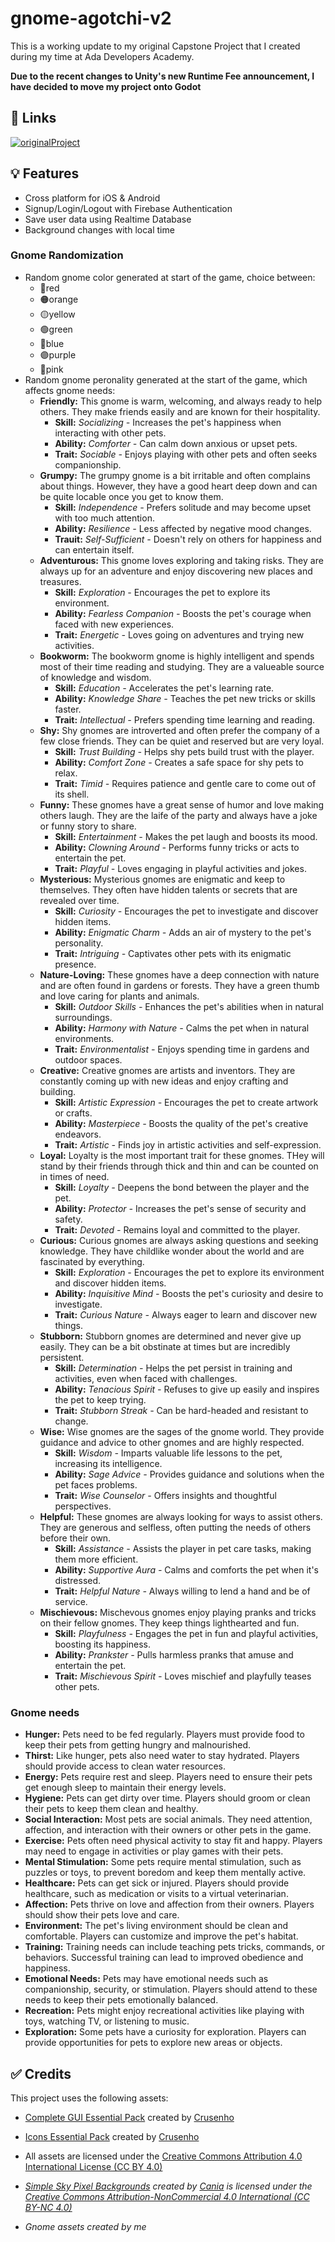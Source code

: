 # gnome-agotchi-v2

This is a working update to my original Capstone Project that I created during my time at Ada Developers Academy.

**Due to the recent changes to Unity's new Runtime Fee announcement, I have decided to move my project onto Godot**

## 🔗 Links

[![originalProject](https://img.shields.io/badge/original_project-100000?style=for-the-badge&logo=github&logoColor=white)](https://github.com/lopezsteffanie/Gnome-agotchi)

## 💡 Features

- Cross platform for iOS & Android
- Signup/Login/Logout with Firebase Authentication
- Save user data using Realtime Database
- Background changes with local time

### Gnome Randomization
- Random gnome color generated at start of the game, choice between:
  - 🔴red
  - 🟠orange
  - 🟡yellow
  - 🟢green
  - 🔵blue
  - 🟣purple
  - 💖pink
- Random gnome peronality generated at the start of the game, which affects gnome needs:
  - **Friendly:** This gnome is warm, welcoming, and always ready to help others. They make friends easily and are known for their hospitality.
    - **Skill:** *Socializing -* Increases the pet's happiness when interacting with other pets.
    - **Ability:** *Comforter -* Can calm down anxious or upset pets.
    - **Trait:** *Sociable -* Enjoys playing with other pets and often seeks companionship. 
  - **Grumpy:** The grumpy gnome is a bit irritable and often complains about things. However, they have a good heart deep down and can be quite locable once you get to know them.
    - **Skill:** *Independence -* Prefers solitude and may become upset with too much attention.
    - **Ability:** *Resilience -* Less affected by negative mood changes.
    - **Trauit:** *Self-Sufficient -* Doesn't rely on others for happiness and can entertain itself.
  - **Adventurous:** This gnome loves exploring and taking risks. They are always up for an adventure and enjoy discovering new places and treasures.
    - **Skill:** *Exploration -* Encourages the pet to explore its environment.
    - **Ability:** *Fearless Companion -* Boosts the pet's courage when faced with new experiences.
    - **Trait:** *Energetic -* Loves going on adventures and trying new activities.
  - **Bookworm:** The bookworm gnome is highly intelligent and spends most of their time reading and studying. They are a valueable source of knowledge and wisdom.
    - **Skill:** *Education -* Accelerates the pet's learning rate.
    - **Ability:** *Knowledge Share -* Teaches the pet new tricks or skills faster.
    - **Trait:** *Intellectual -* Prefers spending time learning and reading.
  - **Shy:** Shy gnomes are introverted and often prefer the company of a few close friends. They can be quiet and reserved but are very loyal.
    - **Skill:** *Trust Building -* Helps shy pets build trust with the player.
    - **Ability:** *Comfort Zone -* Creates a safe space for shy pets to relax.
    - **Trait:** *Timid -* Requires patience and gentle care to come out of its shell.
  - **Funny:** These gnomes have a great sense of humor and love making others laugh. They are the laife of the party and always have a joke or funny story to share.
    - **Skill:** *Entertainment -* Makes the pet laugh and boosts its mood.
    - **Ability:** *Clowning Around -* Performs funny tricks or acts to entertain the pet.
    - **Trait:** *Playful -* Loves engaging in playful activities and jokes.
  - **Mysterious:** Mysterious gnomes are enigmatic and keep to themselves. They often have hidden talents or secrets that are revealed over time.
    - **Skill:** *Curiosity -* Encourages the pet to investigate and discover hidden items.
    - **Ability:** *Enigmatic Charm -* Adds an air of mystery to the pet's personality.
    - **Trait:** *Intriguing -* Captivates other pets with its enigmatic presence.
  - **Nature-Loving:** These gnomes have a deep connection with nature and are often found in gardens or forests. They have a green thumb and love caring for plants and animals.
    - **Skill:** *Outdoor Skills -* Enhances the pet's abilities when in natural surroundings.
    - **Ability:** *Harmony with Nature -* Calms the pet when in natural environments.
    - **Trait:** *Environmentalist -* Enjoys spending time in gardens and outdoor spaces.
  - **Creative:** Creative gnomes are artists and inventors. They are constantly coming up with new ideas and enjoy crafting and building.
    - **Skill:** *Artistic Expression -* Encourages the pet to create artwork or crafts.
    - **Ability:** *Masterpiece -* Boosts the quality of the pet's creative endeavors.
    - **Trait:** *Artistic -* Finds joy in artistic activities and self-expression.
  - **Loyal:** Loyalty is the most important trait for these gnomes. THey will stand by their friends through thick and thin and can be counted on in times of need.
    - **Skill:** *Loyalty -* Deepens the bond between the player and the pet.
    - **Ability:** *Protector -* Increases the pet's sense of security and safety.
    - **Trait:** *Devoted -* Remains loyal and committed to the player.
  - **Curious:** Curious gnomes are always asking questions and seeking knowledge. They have childlike wonder about the world and are fascinated by everything.
    - **Skill:** *Exploration -* Encourages the pet to explore its environment and discover hidden items.
    - **Ability:** *Inquisitive Mind -* Boosts the pet's curiosity and desire to investigate.
    - **Trait:** *Curious Nature -* Always eager to learn and discover new things.
  - **Stubborn:** Stubborn gnomes are determined and never give up easily. They can be a bit obstinate at times but are incredibly persistent.
    - **Skill:** *Determination -* Helps the pet persist in training and activities, even when faced with challenges.
    - **Ability:** *Tenacious Spirit -* Refuses to give up easily and inspires the pet to keep trying.
    - **Trait:** *Stubborn Streak -* Can be hard-headed and resistant to change.
  - **Wise:** Wise gnomes are the sages of the gnome world. They provide guidance and advice to other gnomes and are highly respected.
    - **Skill:** *Wisdom -* Imparts valuable life lessons to the pet, increasing its intelligence.
    - **Ability:** *Sage Advice -* Provides guidance and solutions when the pet faces problems.
    - **Trait:** *Wise Counselor -* Offers insights and thoughtful perspectives.
  - **Helpful:** These gnomes are always looking for ways to assist others. They are generous and selfless, often putting the needs of others before their own.
    - **Skill:** *Assistance -* Assists the player in pet care tasks, making them more efficient.
    - **Ability:** *Supportive Aura -* Calms and comforts the pet when it's distressed.
    - **Trait:** *Helpful Nature -* Always willing to lend a hand and be of service.
  - **Mischievous:** Mischevous gnomes enjoy playing pranks and tricks on their fellow gnomes. They keep things lighthearted and fun.
    - **Skill:** *Playfulness -* Engages the pet in fun and playful activities, boosting its happiness.
    - **Ability:** *Prankster -* Pulls harmless pranks that amuse and entertain the pet.
    - **Trait:** *Mischievous Spirit -* Loves mischief and playfully teases other pets.
### Gnome needs
  - **Hunger:** Pets need to be fed regularly. Players must provide food to keep their pets from getting hungry and malnourished.
  - **Thirst:** Like hunger, pets also need water to stay hydrated. Players should provide access to clean water resources.
  - **Energy:** Pets require rest and sleep. Players need to ensure their pets get enough sleep to maintain their energy levels.
  - **Hygiene:** Pets can get dirty over time. Players should groom or clean their pets to keep them clean and healthy.
  - **Social Interaction:** Most pets are social animals. They need attention, affection, and interaction with their owners or other pets in the game.
  - **Exercise:** Pets often need physical activity to stay fit and happy. Players may need to engage in activities or play games with their pets.
  - **Mental Stimulation:** Some pets require mental stimulation, such as puzzles or toys, to prevent boredom and keep them mentally active.
  - **Healthcare:** Pets can get sick or injured. Players should provide healthcare, such as medication or visits to a virtual veterinarian.
  - **Affection:** Pets thrive on love and affection from their owners. Players should show their pets love and care.
  - **Environment:** The pet's living environment should be clean and comfortable. Players can customize and improve the pet's habitat.
  - **Training:** Training needs can include teaching pets tricks, commands, or behaviors. Successful training can lead to improved obedience and happiness.
  - **Emotional Needs:** Pets may have emotional needs such as companionship, security, or stimulation. Players should attend to these needs to keep their pets emotionally balanced.
  - **Recreation:** Pets might enjoy recreational activities like playing with toys, watching TV, or listening to music.
  - **Exploration:** Some pets have a curiosity for exploration. Players can provide opportunities for pets to explore new areas or objects.


## ✅ Credits

This project uses the following assets:
- [Complete GUI Essential Pack](https://crusenho.itch.io/complete-gui-essential-pack) created by [Crusenho](https://crusenho.itch.io/)
- [Icons Essential Pack](https://crusenho.itch.io/icons-essential-pack-free-icons) created by [Crusenho](https://crusenho.itch.io/)
- All assets are licensed under the [Creative Commons Attribution 4.0 International License (CC BY 4.0)](https://creativecommons.org/licenses/by/4.0/)

- *[Simple Sky Pixel Backgrounds](https://caniaeast.itch.io/simple-sky-pixel-backgrounds) created by [Cania](https://caniaeast.itch.io/) is licensed under the [Creative Commons Attribution-NonCommercial 4.0 International (CC BY-NC 4.0)](https://creativecommons.org/licenses/by-nc/4.0/)*
- *Gnome assets created by me*
